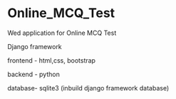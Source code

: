 # Online_MCQ_Test
Wed application for Online MCQ Test

Django framework

frontend - html,css, bootstrap

backend - python

database- sqlite3 (inbuild django framework database)
